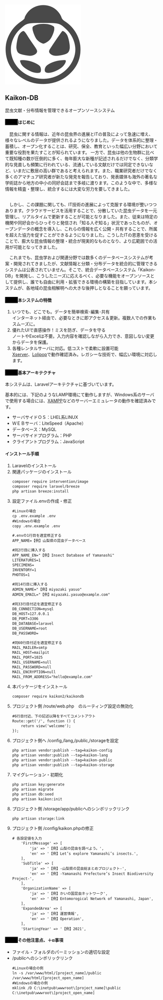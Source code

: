 ![App Logo](public/svg/app_logo.svg)
<h2>Kaikon-DB</h2>
昆虫文献・分布情報を管理できるオープンソースシステム
<h4 style="border-left:3em solid black;">はじめに</h4>
　昆虫に関する情報は、近年の昆虫界の進展とITの普及によって急速に増え、様々なレベルのデータが提供されるようになりました。データを体系的に整理・蓄積し、オープン化することは、研究、保全、教育といった幅広い分野において重要な役割を果たすことが知られています。 一方で、昆虫は他の生物群に比べて既知種の数が圧倒的に多く、毎年膨大な新種が記述されるだけでなく、分類学的な見直しも頻繁に行われている、流通している文献だけでは同定できないなど、いまだに敷居の高い群であると考えられます。また、職業研究者だけでなく多くのアマチュア研究者が新たな発見を報告しており、発表媒体も海外の著名な学術誌から地方の中小の同好会誌まで多岐に渡ります。このような中で、多様な情報を精査・整理し、統合するには大変な労力を要してきました。<br>
<br>

　しかし、この課題に関しても、IT技術の進展によって克服する環境が整いつつあります。クラウドサービスを活用することで、分散していた昆虫データを一元管理し、リアルタイムで更新することが可能となりました。また、従来は特定の機関や同好会からひっそりと発信され「知る人ぞ知る」状況であったものが、オープンデータの概念を導入し、これらの情報を広く公開・共有することで、所属を超えた協力を促すことができるようになりました。こうしたITの恩恵を受けることで、膨大な昆虫情報の整理・統合が現実的なものとなり、より広範囲での活用が可能となってきました。

　これまでも、昆虫学および関連分野では数多くのデータベースシステムが考案・開発されてきましたが、文献情報と分類・分布データを統合的に管理できるシステムは公表されていません。そこで、統合データベースシステム「Kaikon-DB」を開発し、こうしたニーズに応えるべく、必要な機能をオープンソースとして提供し、誰でも自由に利用・拡張できる環境の構築を目指しています。本システムが、各地域の昆虫相解明への大きな後押しとなることを願っています。

<h4 style="border-left:3em solid black;">本システムの特徴</h4>

<ol>
    <li>いつでも、どこでも。データを簡単検索･編集･共有</li>
インターネット経由で、必要なときに即アクセス＆更新。複数人での作業もスムーズに。
    <li>優れたUIで直感操作！ミスを防ぎ、データを守る</li>
ノートやExcelは不要。入力内容を確認しながら入力でき、意図しない変更からデータを保護。
    <li>各種レンタルサーバに対応。低コストで柔軟に設置可能 </li>
<a href="https://www.xserver.ne.jp/" target="_blank">Xserver</a>、<a href="https://lolipop.jp/" target="_blank">Lolipop</a>で動作確認済み。レガシーな技術で、幅広い環境に対応します。</ol>

<h4 style="border-left:3em solid black;">基本アーキテクチャ</h4>
本システムは、Laravelアーキテクチャに基づいています。  
  
基本的には、下記のようなLAMP環境にて動作しますが、Windows系のサーバで使用する場合には、<a href="https://www.apachefriends.org/jp/" target="_blank">XAMPP</a>などのサーバーエミュレータの動作を確認済みです。
<ul>
    <li>サーバサイドＯＳ：LHEL系LINUX</li>
    <li>ＷＥＢサーバ：LiteSpeed（Apache）</li>
    <li>データベース：MySQL</li>
    <li>サーバサイドプログラム：PHP</li>
    <li>クライアントプログラム：JavaScript</li>
</ul>

<h4 style="border:1px;">インストール手順</h4>
<ol>
<li>Laravelのインストール</li>
<li>関連パッケージのインストール</li>
    <div class="snippet-clipboard-content notranslate overflow-auto">
        <pre class="notranslate"><code>composer require intervention/image
composer require laravel/breeze
php artisan breeze:install
</code></pre>
    </div>
    
<li>設定ファイル.envの作成・修正</li>
    <div class="snippet-clipboard-content notranslate overflow-auto">
    <pre class="notranslate"><code>#Linuxの場合
cp .env.example .env
#Windowsの場合
copy .env.example .env
</code></pre>
    <pre class="notranslate"><code>#.envの1行目を適宜修正する
APP_NAME=【例】山梨県の昆虫データベース
</code></pre>
    <pre class="notranslate"><code>#同2行目に挿入する
APP_NAME_EN="【例】Insect Database of Yamanashi"
LITERATURES=1
SPECIMENS=
INVENTORY=1
PHOTOS=1
</code></pre>
    <pre class="notranslate"><code>#同14行目に挿入する
ADMIN_NAME="【例】miyazaki yasuo"
ADMIN_EMAIL="【例】miyazaki.yasuo@example.com"
</code></pre>
    <pre class="notranslate"><code>#同33行目付近を適宜修正する
DB_CONNECTION=mysql
DB_HOST=127.0.0.1
DB_PORT=3306
DB_DATABASE=laravel
DB_USERNAME=root
DB_PASSWORD=
</code></pre>
    <pre class="notranslate"><code>#同60行目付近を適宜修正する
MAIL_MAILER=smtp
MAIL_HOST=mailpit
MAIL_PORT=1025
MAIL_USERNAME=null
MAIL_PASSWORD=null
MAIL_ENCRYPTION=null
MAIL_FROM_ADDRESS="hello@example.com"
</code></pre>
    </div>

<li>本パッケージをインストール</li>
    <div class="snippet-clipboard-content notranslate overflow-auto">
    <pre class="notranslate"><code>composer require kaikon2/kaikondb
</code></pre>
    </div>

<li>プロジェクト側 /route/web.php　のルーティング設定の無効化</li>
    <div class="snippet-clipboard-content notranslate overflow-auto">
    <pre class="notranslate"><code>#6行目付近、下の記述以降をすべてコメントアウト
Route::get('/', function () {
    return view('welcome');
});
</code></pre>
    </div>

<li>プロジェクト側へ /config,/lang,/public,/storageを設定</li>
    <div class="snippet-clipboard-content notranslate overflow-auto">
    <pre class="notranslate"><code>php artisan vendor:publish --tag=kaikon-config
php artisan vendor:publish --tag=kaikon-lang
php artisan vendor:publish --tag=kaikon-public
php artisan vendor:publish --tag=kaikon-storage
</code></pre>
    </div>

<li>マイグレーション・初期化</li>
    <div class="snippet-clipboard-content notranslate overflow-auto">
    <pre class="notranslate"><code>php artisan key:generate
php artisan migrate
php artisan db:seed
php artisan kaikon:init
</code></pre>
    </div>
    
<li>プロジェクト側 /storage/app/publicへのシンボリックリンク</li>
    <div class="snippet-clipboard-content notranslate overflow-auto">
    <pre class="notranslate"><code>php artisan storage:link</code></pre>
    </div>

<li>プロジェクト側 /config/kaikon.phpの修正</li>
    <div class="snippet-clipboard-content notranslate overflow-auto">
    <pre class="notranslate"><code># 各設定値を入力
    'FirstMessage' => [
        'ja' => '【例】山梨の昆虫を調べよう。',
        'en' => '【例】Let’s explore Yamanashi’s insects.',
    ],
    'SubTitle' => [
        'ja' => '【例】-山梨県の昆虫総まとめプロジェクト-',
        'en' => '【例】-Yamanashi Prefecture’s Insect Biodiversity Project-',
    ],
    'OrganizationName' => [
        'ja' => '【例】かいの国昆虫ネットワーク',
        'en' => '【例】Entomorogical Network of Yamanashi, Japan',
    ],
    'ExpandedArea' => [
        'ja' => '【例】運営情報',
        'en' => '【例】Operation',
    ],
    'StartingYear' => '【例】2021',
</code></pre>
    </div>


</ol>


<h4 style="border-left:3em solid black;">その他注意点、＋α事項</h4>
<ul>
    <li>ファイル・フォルダのパーミッションの適切な設定</li>
    <li>/publicへのシンボリックリンク</li>
    <div class="snippet-clipboard-content notranslate overflow-auto">
    <pre class="notranslate"><code>#Linuxの場合の例
ln -s /var/www/html/[project_name]/public /var/www/html/[project_open_name]
#Windowsの場合の例
mklink /D C:\inetpub\wwwroot\[project_name]\public C:\inetpub\wwwroot\[project_open_name]
</code></pre>
    </div>
</ul>

